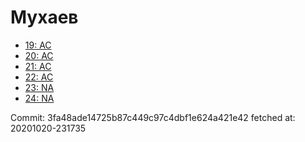 # Мухаев
- [19: AC](19.md)
- [20: AC](20.md)
- [21: AC](21.md)
- [22: AC](22.md)
- [23: NA](23.md)
- [24: NA](24.md)

Commit: 3fa48ade14725b87c449c97c4dbf1e624a421e42
 fetched at: 20201020-231735
